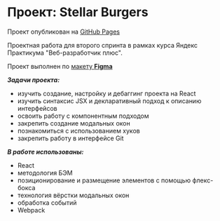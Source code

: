 # Проект: Stellar Burgers

Проект опубликован на [GitHub Pages](...)

Проектная работа для второго спринта в рамках курса Яндекс Практикума "Веб-разработчик плюс".

Проект выполнен по [макету **Figma**](https://www.figma.com/file/Z8DHldjVbvhQXtrkmJR8CU/React-%2F-%D0%9F%D1%80%D0%BE%D0%B5%D0%BA%D1%82%D0%BD%D1%8B%D0%B5-%D0%B7%D0%B0%D0%B4%D0%B0%D1%87%D0%B8-(3-%D0%BC%D0%B5%D1%81%D1%8F%D1%86%D0%B0)?node-id=0%3A1)

**_Задачи проекта:_**

* изучить создание, настройку и дебаггинг проекта на React
* изучить синтаксис JSX и декларативный подход к описанию интерфейсов
* освоить работу с компонентным подходом
* закрепить создание модальных окон
* познакомиться с использованием хуков
* закрепить работу в интерфейсе Git


**_В работе использованы:_**

* React
* методология БЭМ
* позиционирование и размещение элементов с помощью флекс-бокса
* технология вёрстки модальных окон
* обработка событий
* Webpack
